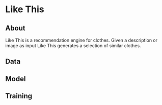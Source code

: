# Like This

## About

Like This is a recommendation engine for clothes. Given a description or image as input Like This generates a selection of similar clothes.

## Data

## Model 

## Training
